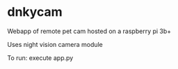 # dnkycam
Webapp of remote pet cam hosted on a raspberry pi 3b+

Uses night vision camera module

To run: execute app.py
